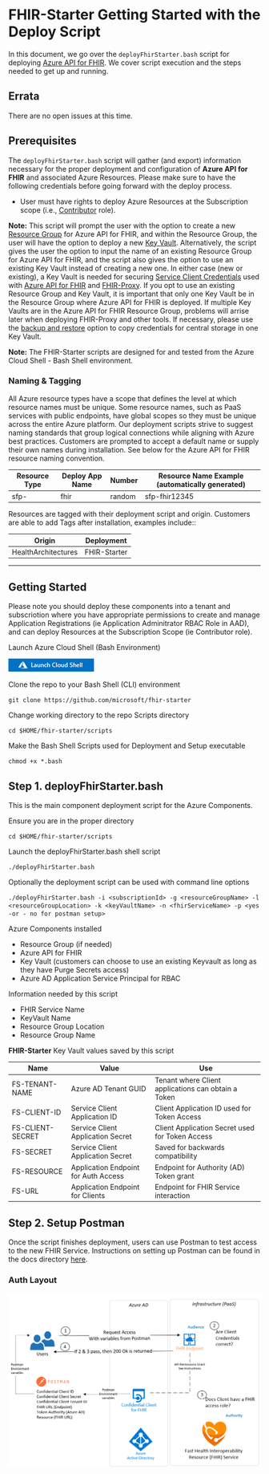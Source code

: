 # FHIR-Starter Getting Started with the Deploy Script
In this document, we go over the ```deployFhirStarter.bash``` script for deploying [Azure API for FHIR](https://docs.microsoft.com/en-us/azure/healthcare-apis/azure-api-for-fhir/overview). We cover script execution and the steps needed to get up and running.

## Errata 
There are no open issues at this time. 

## Prerequisites 

The ```deployFhirStarter.bash``` script will gather (and export) information necessary for the proper deployment and configuration of **Azure API for FHIR** and associated Azure Resources. Please make sure to have the following credentials before going forward with the deploy process.

 - User must have rights to deploy Azure Resources at the Subscription scope (i.e., [Contributor](https://docs.microsoft.com/en-us/azure/role-based-access-control/built-in-roles) role).

__Note:__
This script will prompt the user with the option to create a new [Resource Group](https://docs.microsoft.com/en-us/azure/azure-resource-manager/management/manage-resource-groups-portal#:~:text=A%20resource%20group%20is%20a,to%20manage%20as%20a%20group.) for Azure API for FHIR, and within the Resource Group, the user will have the option to deploy a new [Key Vault](https://docs.microsoft.com/en-us/azure/key-vault/general/basic-concepts#:~:text=Azure%20Key%20Vault%20is%20a,security%20module(HSM)%20pools.). Alternatively, the script gives the user the option to input the name of an existing Resource Group for Azure API for FHIR, and the script also gives the option to use an existing Key Vault instead of creating a new one. In either case (new or existing), a Key Vault is needed for securing [Service Client Credentials](https://docs.microsoft.com/en-us/azure/active-directory/fundamentals/service-accounts-principal) used with [Azure API for FHIR](https://docs.microsoft.com/en-us/azure/healthcare-apis/azure-api-for-fhir/overview) and [FHIR-Proxy](https://github.com/microsoft/fhir-proxy). If you opt to use an existing Resource Group and Key Vault, it is important that only one Key Vault be in the Resource Group where Azure API for FHIR is deployed. If multiple Key Vaults are in the Azure API for FHIR Resource Group, problems will arrise later when deploying FHIR-Proxy and other tools. If necessary, please use the [backup and restore](https://docs.microsoft.com/en-us/azure/key-vault/general/backup?tabs=azure-cli) option to copy credentials for central storage in one Key Vault.

__Note:__ 
The FHIR-Starter scripts are designed for and tested from the Azure Cloud Shell - Bash Shell environment.


### Naming & Tagging
All Azure resource types have a scope that defines the level at which resource names must be unique. Some resource names, such as PaaS services with public endpoints, have global scopes so they must be unique across the entire Azure platform. Our deployment scripts strive to suggest naming standards that group logical connections while aligning with Azure best practices. Customers are prompted to accept a default name or supply their own names during installation. See below for the Azure API for FHIR resource naming convention.

Resource Type | Deploy App Name | Number      | Resource Name Example (automatically generated)
------------|-----------------|-------------|------------------------------------------------
sfp-         | fhir           | random      | sfp-fhir12345

Resources are tagged with their deployment script and origin.  Customers are able to add Tags after installation, examples include::

Origin              |  Deployment       
--------------------|-----------------
HealthArchitectures | FHIR-Starter   

---

## Getting Started
Please note you should deploy these components into a tenant and subscriotion where you have appropriate permissions to create and manage Application Registrations (ie Application Adminitrator RBAC Role in AAD), and can deploy Resources at the Subscription Scope (ie Contributor role). 

Launch Azure Cloud Shell (Bash Environment)  
  
[![Launch Azure Shell](/docs/images/launchcloudshell.png "Launch Cloud Shell")](https://shell.azure.com/bash?target="_blank")

Clone the repo to your Bash Shell (CLI) environment 
```azurecli-interactive
git clone https://github.com/microsoft/fhir-starter 
```
Change working directory to the repo Scripts directory
```azurecli-interactive
cd $HOME/fhir-starter/scripts
```

Make the Bash Shell Scripts used for Deployment and Setup executable 
```azurecli-interactive
chmod +x *.bash 
```

## Step 1.  deployFhirStarter.bash
This is the main component deployment script for the Azure Components.    

Ensure you are in the proper directory 
```azurecli-interactive
cd $HOME/fhir-starter/scripts
``` 

Launch the deployFhirStarter.bash shell script 
```azurecli-interactive
./deployFhirStarter.bash 
``` 

Optionally the deployment script can be used with command line options 
```azurecli
./deployFhirStarter.bash -i <subscriptionId> -g <resourceGroupName> -l <resourceGroupLocation> -k <keyVaultName> -n <fhirServiceName> -p <yes -or - no for postman setup>
```

Azure Components installed 
 - Resource Group (if needed)
 - Azure API for FHIR 
 - Key Vault (customers can choose to use an existing Keyvault as long as they have Purge Secrets access)
 - Azure AD Application Service Principal for RBAC

Information needed by this script 
 - FHIR Service Name
 - KeyVault Name 
 - Resource Group Location 
 - Resource Group Name 

__FHIR-Starter__ Key Vault values saved by this script 

Name              | Value                                | Use             
------------------|--------------------------------------|---------------------------------
FS-TENANT-NAME    | Azure AD Tenant GUID                 | Tenant where Client applications can obtain a Token 
FS-CLIENT-ID      | Service Client Application ID        | Client Application ID used for Token Access  
FS-CLIENT-SECRET  | Service Client Application Secret    | Client Application Secret used for Token Access                    
FS-SECRET         | Service Client Application Secret    | Saved for backwards compatibility  
FS-RESOURCE       | Application Endpoint for Auth Access | Endpoint for Authority (AD) Token grant  
FS-URL            | Application Endpoint for Clients     | Endpoint for FHIR Service interaction 



## Step 2.  Setup Postman
Once the script finishes deployment, users can use Postman to test access to the new FHIR Service.  Instructions on setting up Postman can be found in the docs directory [here](../docs/postman.md).

### Auth Layout

![auth](../docs/images/architecture/starter_auth.png)
